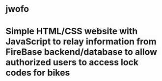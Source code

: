 # jwofo
# Simple HTML/CSS website with JavaScript to relay information from FireBase backend/database to allow authorized users to access lock codes for bikes
